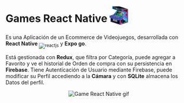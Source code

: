 
# Games React Native <sub><img src="./assets/img/arcade.gif"  width="50" height="50" alt="Games React Native"/></sub>

Es una Aplicación de un Ecommerce de Videojuegos, desarrollada con  **React Native**  <sub><img src="https://media0.giphy.com/media/RJzm826vu7WbJvBtxX/giphy.gif?cid=6c09b952c77b36b63d69f5db8149e0af702c3926e4335be5&rid=giphy.gif&ct=s" width="20" height="20" alt="reactjs" /></sub> y **Expo go**.

Está gestionada con **Redux**, que filtra por Categoría, puede agregar a Favorito y ve el historial de Orden de compra con su persistencia en **Firebase**. Tiene Autenticación de Usuario mediante Firebase, puede modificar su Perfil accediendo a la **Cámara** y con **SQLite** almacena los Datos del perfil.

<div align="center"> 
    <img src="./assets/img/games_react_native.gif" width="220" height="450" alt="Game React Native gif">
</div>

             